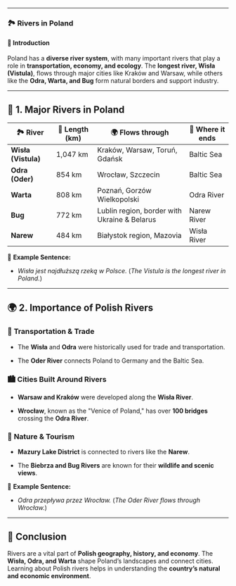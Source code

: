 
---
### 🏞 **Rivers in Poland**

#### 📌 **Introduction**

Poland has a **diverse river system**, with many important rivers that play a role in **transportation, economy, and ecology**. The **longest river, Wisła (Vistula)**, flows through major cities like Kraków and Warsaw, while others like the **Odra, Warta, and Bug** form natural borders and support industry.

---

## 🌊 **1. Major Rivers in Poland**

|🏞 **River**|📏 **Length (km)**|🌍 **Flows through**|🌊 **Where it ends**|
|---|---|---|---|
|**Wisła (Vistula)**|1,047 km|Kraków, Warsaw, Toruń, Gdańsk|Baltic Sea|
|**Odra (Oder)**|854 km|Wrocław, Szczecin|Baltic Sea|
|**Warta**|808 km|Poznań, Gorzów Wielkopolski|Odra River|
|**Bug**|772 km|Lublin region, border with Ukraine & Belarus|Narew River|
|**Narew**|484 km|Białystok region, Mazovia|Wisła River|

🔹 **Example Sentence:**

- _Wisła jest najdłuższą rzeką w Polsce._ (_The Vistula is the longest river in Poland._)
    

---

## 🌍 **2. Importance of Polish Rivers**

### 🚢 **Transportation & Trade**

- The **Wisła** and **Odra** were historically used for trade and transportation.
    
- The **Oder River** connects Poland to Germany and the Baltic Sea.
    

### 🏙 **Cities Built Around Rivers**

- **Warsaw and Kraków** were developed along the **Wisła River**.
    
- **Wrocław**, known as the "Venice of Poland," has over **100 bridges** crossing the **Odra River**.
    

### 🌿 **Nature & Tourism**

- **Mazury Lake District** is connected to rivers like the **Narew**.
    
- The **Biebrza and Bug Rivers** are known for their **wildlife and scenic views**.
    

🔹 **Example Sentence:**

- _Odra przepływa przez Wrocław._ (_The Oder River flows through Wrocław._)
    

---

## 🏁 **Conclusion**

Rivers are a vital part of **Polish geography, history, and economy**. The **Wisła, Odra, and Warta** shape Poland’s landscapes and connect cities. Learning about Polish rivers helps in understanding the **country’s natural and economic environment**.